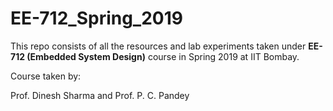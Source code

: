 # EE-712_Spring_2019

This repo consists of all the resources and lab experiments taken under **EE-712 (Embedded System Design)** course in Spring 2019 at IIT Bombay.

Course taken by:

Prof. Dinesh Sharma and Prof. P. C. Pandey
